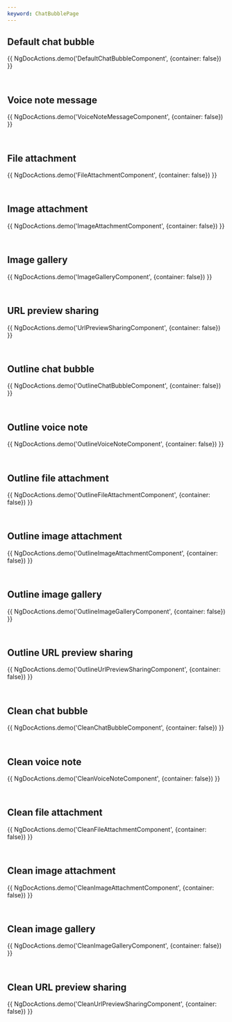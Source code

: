 ```yaml
---
keyword: ChatBubblePage
---
```


## Default chat bubble 

{{ NgDocActions.demo('DefaultChatBubbleComponent', {container: false}) }}

```angular-html file="./default-chat-bubble/default-chat-bubble.component.html" group="DefaultChatBubbleComponent" name="html"

```

```angular-ts file="./default-chat-bubble/default-chat-bubble.component.ts" group="DefaultChatBubbleComponent" name="typescript"

```

## Voice note message 

{{ NgDocActions.demo('VoiceNoteMessageComponent', {container: false}) }}

```angular-html file="./voice-note-message/voice-note-message.component.html" group="VoiceNoteMessageComponent" name="html"

```

```angular-ts file="./voice-note-message/voice-note-message.component.ts" group="VoiceNoteMessageComponent" name="typescript"

```

## File attachment 

{{ NgDocActions.demo('FileAttachmentComponent', {container: false}) }}

```angular-html file="./file-attachment/file-attachment.component.html" group="FileAttachmentComponent" name="html"

```

```angular-ts file="./file-attachment/file-attachment.component.ts" group="FileAttachmentComponent" name="typescript"

```

## Image attachment 

{{ NgDocActions.demo('ImageAttachmentComponent', {container: false}) }}

```angular-html file="./image-attachment/image-attachment.component.html" group="ImageAttachmentComponent" name="html"

```

```angular-ts file="./image-attachment/image-attachment.component.ts" group="ImageAttachmentComponent" name="typescript"

```

## Image gallery 

{{ NgDocActions.demo('ImageGalleryComponent', {container: false}) }}

```angular-html file="./image-gallery/image-gallery.component.html" group="ImageGalleryComponent" name="html"

```

```angular-ts file="./image-gallery/image-gallery.component.ts" group="ImageGalleryComponent" name="typescript"

```

## URL preview sharing 

{{ NgDocActions.demo('UrlPreviewSharingComponent', {container: false}) }}

```angular-html file="./url-preview-sharing/url-preview-sharing.component.html" group="UrlPreviewSharingComponent" name="html"

```

```angular-ts file="./url-preview-sharing/url-preview-sharing.component.ts" group="UrlPreviewSharingComponent" name="typescript"

```

## Outline chat bubble 

{{ NgDocActions.demo('OutlineChatBubbleComponent', {container: false}) }}

```angular-html file="./outline-chat-bubble/outline-chat-bubble.component.html" group="OutlineChatBubbleComponent" name="html"

```

```angular-ts file="./outline-chat-bubble/outline-chat-bubble.component.ts" group="OutlineChatBubbleComponent" name="typescript"

```

## Outline voice note 

{{ NgDocActions.demo('OutlineVoiceNoteComponent', {container: false}) }}

```angular-html file="./outline-voice-note/outline-voice-note.component.html" group="OutlineVoiceNoteComponent" name="html"

```

```angular-ts file="./outline-voice-note/outline-voice-note.component.ts" group="OutlineVoiceNoteComponent" name="typescript"

```

## Outline file attachment 

{{ NgDocActions.demo('OutlineFileAttachmentComponent', {container: false}) }}

```angular-html file="./outline-file-attachment/outline-file-attachment.component.html" group="OutlineFileAttachmentComponent" name="html"

```

```angular-ts file="./outline-file-attachment/outline-file-attachment.component.ts" group="OutlineFileAttachmentComponent" name="typescript"

```

## Outline image attachment 

{{ NgDocActions.demo('OutlineImageAttachmentComponent', {container: false}) }}

```angular-html file="./outline-image-attachment/outline-image-attachment.component.html" group="OutlineImageAttachmentComponent" name="html"

```

```angular-ts file="./outline-image-attachment/outline-image-attachment.component.ts" group="OutlineImageAttachmentComponent" name="typescript"

```

## Outline image gallery 

{{ NgDocActions.demo('OutlineImageGalleryComponent', {container: false}) }}

```angular-html file="./outline-image-gallery/outline-image-gallery.component.html" group="OutlineImageGalleryComponent" name="html"

```

```angular-ts file="./outline-image-gallery/outline-image-gallery.component.ts" group="OutlineImageGalleryComponent" name="typescript"

```

## Outline URL preview sharing 

{{ NgDocActions.demo('OutlineUrlPreviewSharingComponent', {container: false}) }}

```angular-html file="./outline-url-preview-sharing/outline-url-preview-sharing.component.html" group="OutlineUrlPreviewSharingComponent" name="html"

```

```angular-ts file="./outline-url-preview-sharing/outline-url-preview-sharing.component.ts" group="OutlineUrlPreviewSharingComponent" name="typescript"

```

## Clean chat bubble 

{{ NgDocActions.demo('CleanChatBubbleComponent', {container: false}) }}

```angular-html file="./clean-chat-bubble/clean-chat-bubble.component.html" group="CleanChatBubbleComponent" name="html"

```

```angular-ts file="./clean-chat-bubble/clean-chat-bubble.component.ts" group="CleanChatBubbleComponent" name="typescript"

```

## Clean voice note 

{{ NgDocActions.demo('CleanVoiceNoteComponent', {container: false}) }}

```angular-html file="./clean-voice-note/clean-voice-note.component.html" group="CleanVoiceNoteComponent" name="html"

```

```angular-ts file="./clean-voice-note/clean-voice-note.component.ts" group="CleanVoiceNoteComponent" name="typescript"

```

## Clean file attachment 

{{ NgDocActions.demo('CleanFileAttachmentComponent', {container: false}) }}

```angular-html file="./clean-file-attachment/clean-file-attachment.component.html" group="CleanFileAttachmentComponent" name="html"

```

```angular-ts file="./clean-file-attachment/clean-file-attachment.component.ts" group="CleanFileAttachmentComponent" name="typescript"

```

## Clean image attachment 

{{ NgDocActions.demo('CleanImageAttachmentComponent', {container: false}) }}

```angular-html file="./clean-image-attachment/clean-image-attachment.component.html" group="CleanImageAttachmentComponent" name="html"

```

```angular-ts file="./clean-image-attachment/clean-image-attachment.component.ts" group="CleanImageAttachmentComponent" name="typescript"

```

## Clean image gallery 

{{ NgDocActions.demo('CleanImageGalleryComponent', {container: false}) }}

```angular-html file="./clean-image-gallery/clean-image-gallery.component.html" group="CleanImageGalleryComponent" name="html"

```

```angular-ts file="./clean-image-gallery/clean-image-gallery.component.ts" group="CleanImageGalleryComponent" name="typescript"

```

## Clean URL preview sharing 

{{ NgDocActions.demo('CleanUrlPreviewSharingComponent', {container: false}) }}

```angular-html file="./clean-url-preview-sharing/clean-url-preview-sharing.component.html" group="CleanUrlPreviewSharingComponent" name="html"

```

```angular-ts file="./clean-url-preview-sharing/clean-url-preview-sharing.component.ts" group="CleanUrlPreviewSharingComponent" name="typescript"

```
